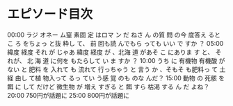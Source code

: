 # エピソード目次

00:00 ラジ オネー ム窒 素固 定 はロマ ン だ ねさ ん の質 問 の今 度答え るとこ ろ をちょっ と抜 粋し て、 前 回も読 んでもら っても いい で すか ？
05:00  緯度 経度 それ が じゃあ 緯度 経度 が 、北海 道 があそ こ にありま す と、 そ れが、 北 海 道 に何を もたらして い ま すか ？
10:00  うち に 有機物 有機酸 がない と 肥料 を 入れて も 流れて 行っちゃう と 言う か 、そもそ も肥料っ て 土経 由し て植 物入って るっ てい う感 覚 のも のな んだ？
15:00  動物 の 死骸 を 餌 に して だけど 微生物 が 増え すぎる と 餌 すら 枯渇 する ん だ よね？
20:00 750円が話題に
25:00 800円が話題に
